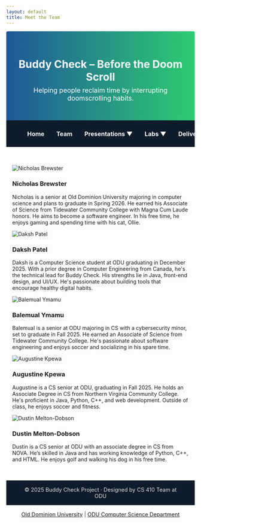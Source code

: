 ```yaml
---
layout: default
title: Meet the Team
---
```


<!-- HEADER SECTION -->
<div style="background: linear-gradient(to right, #1e5799, #2ecc71); padding: 2rem 1rem; text-align: center; border-radius: 4px 4px 0 0;">
  <h1 style="color: white; margin-bottom: 0.5rem;">Buddy Check – Before the Doom Scroll</h1>
  <p style="font-size: 1.1rem; color: white; margin-top: 0;">Helping people reclaim time by interrupting doomscrolling habits.</p>
</div>

<style>
.navbar {
  display: flex;
  align-items: center;
  justify-content: flex-start;    
  flex-wrap: nowrap;
  background-color: #0d1b2a;
  padding: 1rem 2.5rem;           
  font-size: 1rem;
                    
}

.navbar a, .dropdown > span {
  color: #ffffff;
  text-decoration: none;
  padding: 0.6rem 1rem;
  border-radius: 5px;
  font-weight: bold;
  white-space: nowrap;
}

.navbar a:hover, .dropdown:hover > span {
  background-color: #1e5799;
}

.dropdown {
  position: relative;
  display: inline-block;
}

.dropdown-content {
  display: none;
  position: absolute;
  background-color: white;
  min-width: 200px;
  box-shadow: 0 4px 6px rgba(0,0,0,0.15);
  z-index: 10;
  border-radius: 6px;
}

.dropdown-content a {
  color: black;
  padding: 10px 14px;
  display: block;
  text-decoration: none;
}

.dropdown:hover .dropdown-content {
  display: block;
}

/* Footer */
  .footer {
    background-color: #0d1b2a;
    color: #e0e0e0;
    padding: 1rem 2rem;
    text-align: center;
    font-size: 0.9rem;
    margin-top: 3rem;
  } 
</style>

<!-- NAVIGATION BAR -->
<div class="navbar">
  <a href="index.html">Home</a>
  <a href="team.html">Team</a>
  <div class="dropdown">
    <span>Presentations ▼</span>
    <div class="dropdown-content">
      <a href="feasibility-draft-1.html">Feasibility Draft 1</a>
      <a href="feasibility-draft-2.html">Feasibility Draft 2</a>
      <a href="feasibility-draft-3.html">Feasibility Draft 3</a>
    </div>
  </div>
  <div class="dropdown">
    <span>Labs ▼</span>
    <div class="dropdown-content">
      <a href="labs.html">Lab 1 Outline</a>
    </div>
  </div>
  <div class="dropdown">
    <span>Deliverables ▼</span>
    <div class="dropdown-content">
      <a href="deliverables-overview.html">Overview</a>
      <a href="deliverables-process-flow.html">Process Flow</a>
      <a href="deliverables-mfcd.html">MFCD</a>
      <a href="deliverables-risk-matrix.html">Risk Matrix</a>
      <a href="deliverables-competition.html">Competition</a>
    </div>
  </div>
  <a href="glossary.html">Glossary</a>
  <a href="references.html">References</a>
</div>
<!-- Team Members Section -->
<style>
.team-section {
  max-width: 1100px;
  margin: 3rem auto;
  padding: 0 1rem;
}

.member {
  display: flex;
  align-items: center;
  gap: 1.5rem;
  margin-bottom: 2.5rem;
  background: #e0f7fa;
  border-left: 6px solid #00bcd4;
  padding: 1.5rem;
  border-radius: 8px;
}

.member img {
  width: 150px;
  border-radius: 10px;
  box-shadow: 0 2px 8px rgba(0,0,0,0.2);
}

.member h3 {
  margin: 0;
  color: #007c91;
}

.member p {
  margin-top: 0.5rem;
  color: #004d4d;
  line-height: 1.6;
}

@media (max-width: 700px) {
  .member {
    flex-direction: column;
    text-align: center;
  }
  .member img {
    margin-bottom: 1rem;
  }
}
</style>

<div class="team-section">
  <div class="member">
    <img src="assets/NicholasBrewster.jpg" alt="Nicholas Brewster">
    <div>
      <h3>Nicholas Brewster</h3>
      <p>Nicholas is a senior at Old Dominion University majoring in computer science and plans to graduate in Spring 2026. He earned his Associate of Science from Tidewater Community College with Magna Cum Laude honors. He aims to become a software engineer. In his free time, he enjoys gaming and spending time with his cat, Ollie.</p>
    </div>
  </div>

  <div class="member">
    <img src="assets/daksh.jpg" alt="Daksh Patel">
    <div>
      <h3>Daksh Patel</h3>
      <p>Daksh is a Computer Science student at ODU graduating in December 2025. With a prior degree in Computer Engineering from Canada, he's the technical lead for Buddy Check. His strengths lie in Java, front-end design, and UI/UX. He's passionate about building tools that encourage healthy digital habits.</p>
    </div>
  </div>

  <div class="member">
    <img src="assets/Balemual.jpg" alt="Balemual Ymamu">
    <div>
      <h3>Balemual Ymamu</h3>
      <p>Balemual is a senior at ODU majoring in CS with a cybersecurity minor, set to graduate in Fall 2025. He earned an Associate of Science from Tidewater Community College. He's passionate about software engineering and enjoys soccer and socializing in his spare time.</p>
    </div>
  </div>

  <div class="member">
    <img src="assets/AugustineKpewa.jpg" alt="Augustine Kpewa">
    <div>
      <h3>Augustine Kpewa</h3>
      <p>Augustine is a CS senior at ODU, graduating in Fall 2025. He holds an Associate Degree in CS from Northern Virginia Community College. He's proficient in Java, Python, C++, and web development. Outside of class, he enjoys soccer and fitness.</p>
    </div>
  </div>

  <div class="member">
    <img src="assets/DustinDobson.jpg" alt="Dustin Melton-Dobson">
    <div>
      <h3>Dustin Melton-Dobson</h3>
      <p>Dustin is a CS senior at ODU with an associate degree in CS from NOVA. He’s skilled in Java and has working knowledge of Python, C++, and HTML. He enjoys golf and walking his dog in his free time.</p>
    </div>
  </div>
</div>

<!-- Footer -->
<div class="footer">
  © 2025 Buddy Check Project · Designed by CS 410 Team at ODU
</div>

<footer style="text-align: center; font-size: 0.9rem; padding: 1rem 0; color: #444;">
  <a href="https://www.odu.edu/" target="_blank">Old Dominion University</a> |
  <a href="https://www.odu.edu/computer-science" target="_blank">ODU Computer Science Department</a>
</footer>
